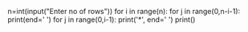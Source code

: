 n=int(input("Enter no of rows"))
for i in range(n):
    for j in range(0,n-i-1):
        print(end=' ')
    for j in range(0,i-1):
         print('*', end=' ')
    print()
